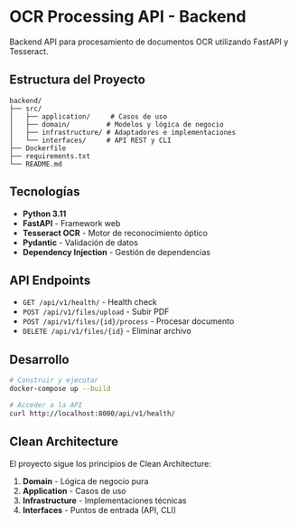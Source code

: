 # OCR Processing API - Backend

Backend API para procesamiento de documentos OCR utilizando FastAPI y Tesseract.

## Estructura del Proyecto

```
backend/
├── src/
│   ├── application/     # Casos de uso
│   ├── domain/         # Modelos y lógica de negocio
│   ├── infrastructure/ # Adaptadores e implementaciones
│   └── interfaces/     # API REST y CLI
├── Dockerfile
├── requirements.txt
└── README.md
```

## Tecnologías

- **Python 3.11**
- **FastAPI** - Framework web
- **Tesseract OCR** - Motor de reconocimiento óptico
- **Pydantic** - Validación de datos
- **Dependency Injection** - Gestión de dependencias

## API Endpoints

- `GET /api/v1/health/` - Health check
- `POST /api/v1/files/upload` - Subir PDF
- `POST /api/v1/files/{id}/process` - Procesar documento
- `DELETE /api/v1/files/{id}` - Eliminar archivo

## Desarrollo

```bash
# Construir y ejecutar
docker-compose up --build

# Acceder a la API
curl http://localhost:8000/api/v1/health/
```

## Clean Architecture

El proyecto sigue los principios de Clean Architecture:

1. **Domain** - Lógica de negocio pura
2. **Application** - Casos de uso
3. **Infrastructure** - Implementaciones técnicas
4. **Interfaces** - Puntos de entrada (API, CLI)